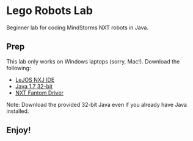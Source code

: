 # Lego Robots Lab
Beginner lab for coding MindStorms NXT robots in Java.

## Prep
This lab only works on Windows laptops (sorry, Mac!). Download the following:  

* [LeJOS NXJ IDE](https://sourceforge.net/projects/nxt.lejos.p/files/latest/download?source=files) 
* [Java 1.7 32-bit](http://download.oracle.com/otn/java/jdk/7u80-b15/jdk-7u80-windows-i586.exe)
* [NXT Fantom Driver](https://lc-www-live-s.legocdn.com/r/www/r/mindstorms/-/media/franchises/mindstorms%202014/downloads/firmware%20and%20software/nxt%20software/nxt%20fantom%20drivers%20v120.zip?l.r2=-964392510)

Note: Download the provided 32-bit Java even if you already have Java installed.

## Enjoy!
